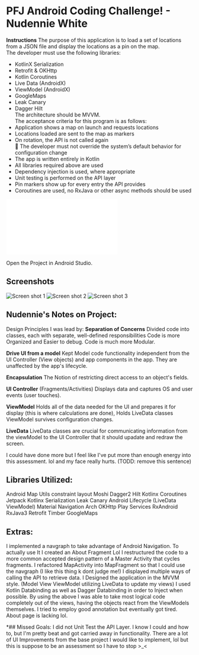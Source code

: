 # PFJ Android Coding Challenge! - Nudennie White


**Instructions**
The purpose of this application is to load a set of locations from a
JSON file and display the locations as a pin on the map.  
The developer must use the following libraries:
-  KotlinX Serialization
-  Retrofit & OKHttp
-  Kotlin Coroutines
-  Live Data (AndroidX)
-  ViewModel (AndroidX)
-  GoogleMaps
-  Leak Canary
-  Dagger Hilt  
   The architecture should be MVVM.  
   The acceptance criteria for this program is as follows:
-  Application shows a map on launch and requests locations
-  Locations loaded are sent to the map as markers
-  On rotation, the API is not called again  
     The developer must not override the system’s default behavior for configuration change
-  The app is written entirely in Kotlin
-  All libraries required above are used
-  Dependency injection is used, where appropriate
-  Unit testing is performed on the API layer
-  Pin markers show up for every entry the API provides
-  Coroutines are used, no RxJava or other async methods should be used


![Project Instructions](/PilotMap/instructions.pdf)

Open the Project in Android Studio.

## Screenshots

![Screen shot 1](/PilotMap/preview_01.png) ![Screen shot 2](/PilotMap/preview_02.png) ![Screen shot 3](/PilotMap/preview_03.png)

## Nudennie's Notes on Project:

Design Principles I was lead by: 
**Separation of Concerns** 
Divided code into classes, each with separate, well-defined responsibilities
Code is more Organized and Easier to debug. Code is much more Modular. 

**Drive UI from a model** 
Kept Model code functionality independent from the UI Controller (View objects)
and app components in the app. They are unaffected by the app's lifecycle.

**Encapsulation** 
The Notion of restricting direct access to an object's fields.

**UI Controller** (Fragments/Activities) Displays data and captures OS and user events (user touches).

**ViewModel** Holds all of the data needed for the UI and prepares it for display (this is where calculations are done), Holds LiveData classes
ViewModel survives configuration changes.

**LiveData** LiveData classes are crucial for communicating information from the viewModel to the UI Controller that it should upadate and redraw the screen.

I could have done more but I feel like I've put more than enough energy into this assessment. lol and my face really hurts. (TODD: remove this sentence)

## Libraries Utilized: 

Android Map Utils
constraint layout
Moshi
Dagger2
Hilt
Kotlinx Coroutines
Jetpack
Kotlinx Serialization
Leak Canary
Android Lifecycle (LiveData ViewModel)
Material
Navigation Arch
OKHttp
Play Services
RxAndroid
RxJava3 Retrofit
Timber
GoogleMaps

## Extras:

I implemented a navgraph to take advantage of Android Navigation.
To actually use It I created an About Fragment Lol
I restructured the code to a more common accepted design pattern of a Master Activity that cycles fragments.
I refactored MapActivity into MapFragment so that I could use the navgraph (I like this thing k dont judge me!)
I displayed multiple ways of calling the API to retrieve data. 
I Designed the application in the MVVM style.  (Model View ViewModel utilizing LiveData to update my views)
I used Kotlin Databinding as well as Dagger Databinding in order to Inject when possible. 
By using the above I was able to take most logical code completely out of the views, having the objects react from the ViewModels themselves. 
I tried to employ good annotation but eventually got tired. About page is lacking lol. 


*## Missed Goals: 
I did not Unit Test the API Layer. I know I could and how to, but I'm pretty beat and got carried away in functionality. 
There are a lot of UI Improvements from the base project I would like to implement, lol but this is suppose to be an assessment so I have to stop >_<